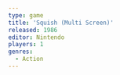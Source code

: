 ```yaml
---
type: game
title: 'Squish (Multi Screen)'
released: 1986
editor: Nintendo
players: 1
genres:
  - Action
---
```

